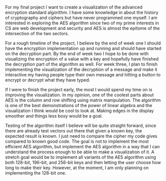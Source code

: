   For my final project I want to create a visualization of the advanced encryption
standard algorithm. I have some knowledge in about the history of cryptography
and ciphers but have never programmed one myself. I am interested in exploring
the AES algorithm since two of my prime interests in CS are web development and
security and AES is almost the epitome of the intersection of the two sectors.

  For a rough timeline of the project, I believe by the end of week one I 
should have the encryption implementation up and running and should have started 
on the decryption part. By the end of week two I hope to be done with visualizing
the encryption of a value with a key and hopefully have finished the decryption
part of the algorithm as well. For week three, I plan to finish implementing the
visualization of the decryption of a message and make it interactive my having people
type their own message and hitting a button to encrypt or decrypt what they have typed.

  If I were to finish the project early, the most I would spend my time on is
improving the visualization. In my opinion, one of the coolest parts about AES is
the column and row shifting using matrix manipulation. The algorithm is one of
the best demonstrations of the power of linear algebra and the visualization I
think would be cool to look at. Making edges in the display smoother and things
less boxy would be a goal.

  Testing of the algorithm itself I believe will be quite straight forward,
since there are already test vectors out there that given a known key, the
expected result is known. I just need to compare the cipher my code gives
compared to known good code. The goal is not to implement the most efficient
AES algorithm, but implement the AES algorithm in a way that I can understand
the process enough to be able to make a visualization of it. A stretch goal
would be to implement all variants of the AES algorithm using both 128-bit,
196-bit, and 256-bit keys and then letting the user choose how long to make
their key. However, at the moment, I am only planning on implementing the
128-bit one.
